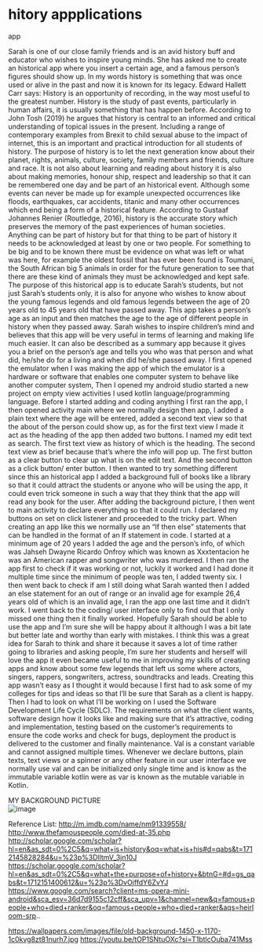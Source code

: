 # hitory appplications
 app

Sarah is one of our close family friends and is an avid history buff and educator who wishes to inspire young minds. She has asked me to create an historical app where you insert a certain age, and a famous person’s figures should show up.
In my words history is something that was once used or alive in the past and now it is known for its legacy.
Edward Hallett Carr says: History is an opportunity of recording, in the way most useful to the greatest number. 
History is the study of past events, particularly in human affairs, it is usually something that has happen before. According to John Tosh (2019) he argues that history is central to an informed and critical understanding of topical issues in the present. Including a range of contemporary examples from Brexit to child sexual abuse to the impact of internet, this is an important and practical introduction for all students of history.
The purpose of history is to let the next generation know about their planet, rights, animals, culture, society, family members and friends, culture and race. It is not also about learning and reading about history it is also about making memories, honour ship, respect and leadership so that it can be remembered one day and be part of an historical event. Although some events can never be made up for example unexpected occurrences like floods, earthquakes, car accidents, titanic and many other occurrences which end being a form of a historical feature. 
According to Gustaaf Johannes Renier (Routledge, 2016), history is the accurate story which preserves the memory of the past experiences of human societies.
Anything can be part of history but for that thing to be part of history it needs to be acknowledged at least by one or two people. For something to be big and to be known there must be evidence on what was left or what was here, for example the oldest fossil that has ever been found is Toumani, the South African big 5 animals in order for the future generation to see that there are these kind of animals they must be acknowledged and kept safe.
The purpose of this historical app is to educate Sarah’s students, but not just Sarah’s students only, it is also for anyone who wishes to know about the young famous legends and old famous legends between the age of 20 years old to 45 years old that have passed away. This app takes a person’s age as an input and then matches the age to the age of different people in history when they passed away. Sarah wishes to inspire children’s mind and believes that this app will be very useful in terms of learning and making life much easier. It can also be described as a summary app because it gives you a brief on the person’s age and tells you who was that person and what did, he/she do for a living and when did he/she passed away.
I first opened the emulator when I was making the app of which the emulator is a hardware or software that enables one computer system to behave like another computer system, Then I opened my android studio started a new project on empty view activities I used kotlin language/programming language. 
Before I started adding and coding anything I first ran the app, I then opened activity main  where we normally design then app, I added a plain text where the age will be entered, added a second text view so that the about of the person could show up, as for the first text view I made it act as the heading of the app then added two buttons.
I named my edit text as search. 
The first text view as history of which is the heading. 
The second text view as brief because that’s where the info will pop up.
The first button as a clear button to clear up what is on the edit text.
And the second button as a click button/ enter button. 
I then wanted to try something different since this an historical app I added a background full of books like a library so that it could attract the students or anyone who will be using the app, it could even trick someone in such a way that they think that the app will read any book for the user.
After adding the background picture, I then went to main activity to declare everything so that it could run. I declared my buttons on set on click listener and proceeded to the tricky part. When creating an app like this we normally use an “If then else” statements that can be handled in the format of an If statement in code. I started at a minimum age of 20 years I added the age and the person’s info, of which was Jahseh Dwayne Ricardo Onfroy which was known as Xxxtentacion he was an American rapper and songwriter who was murdered. I then ran the app first to check if it was working or not, luckily it worked and I had done it multiple time since the minimum of people was ten, I added twenty six. I then went back to check if am I still doing what Sarah wanted then I added an else statement for an out of range or an invalid age for example 26,4 years old of which is an invalid age, I ran the app one last time and it didn’t work. I went back to the coding/ user interface only to find out that I only missed one thing then it finally worked.
Hopefully Sarah should be able to use the app and I’m sure she will be happy about it although I was a bit late but better late and worthy than early with mistakes. 
I think this was a great idea for Sarah to think and share it because it saves a lot of time rather going to libraries and asking people, I’m sure her students and herself will love the app it even became useful to me in improving my skills of creating apps and know about some few legends that left us some where actors, singers, rappers, songwriters, actress, soundtracks and leads.
Creating this app wasn’t easy as I thought it would because I first had to ask some of my colleges for tips and ideas so that I’ll be sure that Sarah as a client is happy. Then I had to look on what I’ll be working on I used the Software Development Life Cycle (SDLC). The requirements on what the client wants, software design how it looks like and making sure that it’s attractive, coding and implementation, testing based on the customer’s requirements to ensure the code works and check for bugs, deployment the product is delivered to the customer and finally maintenance.
Val is a constant variable and cannot assigned multiple times. Whenever we declare buttons, plain texts, text views or a spinner or any other feature in our user interface we normally use val and can be initialized only single time and is know as the immutable variable kotlin were as var is known as the mutable variable in Kotlin.  


  

 

MY BACKGROUND PICTURE  
![image](https://github.com/Thalente1/hitory-appplications/assets/160724260/d7159d2c-a12a-475d-bbe2-c294925bf1a4)


Reference List: 
http://m.imdb.com/name/nm91339558/
http://www.thefamouspeople.com/died-at-35.php
http://scholar.google.com/scholar?hl=en&as_sdt=0%2C5&q=what+is+history&oq=what+is+his#d=qabs&t=1712145828284&u=%23p%3DlltmV_3jn10J
https://scholar.google.com/scholar?hl=en&as_sdt=0%2C5&q=what+the+purpose+of+history+&btnG=#d=gs_qabs&t=1712151400612&u=%23p%3DvOjffdY6ZvYJ
https://www.google.com/search?client=ms-opera-mini-android&sca_esv=36d7d9155c12cff&sca_upv=1&channel=new&q=famous+people+who+died+ranker&oq=famous+people+who+died+ranker&aqs=heirloom-srp..

 https://wallpapers.com/images/file/old-background-1450-x-1170-1c0kvg8zt81nurh7.jpg
 https://youtu.be/tOP1SNtuOXc?si=T1btlcOuba741Mss
